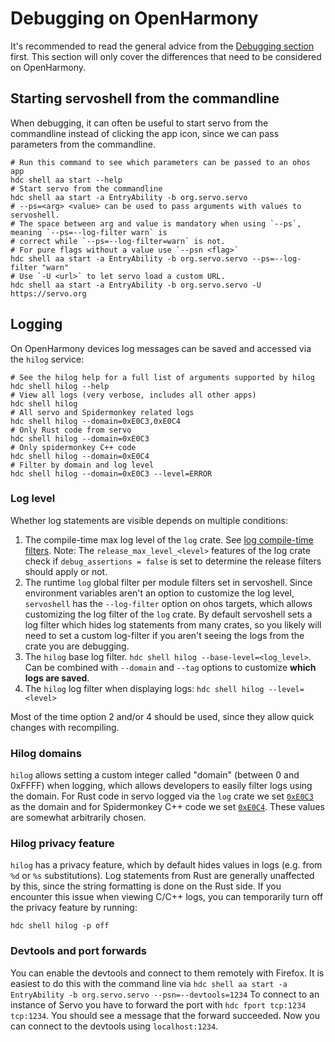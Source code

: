 # Debugging on OpenHarmony

It's recommended to read the general advice from the [Debugging section](debugging.md) first.
This section will only cover the differences that need to be considered on OpenHarmony.

## Starting servoshell from the commandline

When debugging, it can often be useful to start servo from the commandline instead of clicking the app icon, since we can pass parameters from the commandline.

```shell
# Run this command to see which parameters can be passed to an ohos app
hdc shell aa start --help
# Start servo from the commandline
hdc shell aa start -a EntryAbility -b org.servo.servo
# --ps=<arg> <value> can be used to pass arguments with values to servoshell.
# The space between arg and value is mandatory when using `--ps`, meaning `--ps=--log-filter warn` is
# correct while `--ps=--log-filter=warn` is not.
# For pure flags without a value use `--psn <flag>`
hdc shell aa start -a EntryAbility -b org.servo.servo --ps=--log-filter "warn"
# Use `-U <url>` to let servo load a custom URL.
hdc shell aa start -a EntryAbility -b org.servo.servo -U https://servo.org
```

## Logging

On OpenHarmony devices log messages can be saved and accessed via the `hilog` service:

```shell
# See the hilog help for a full list of arguments supported by hilog
hdc shell hilog --help
# View all logs (very verbose, includes all other apps)
hdc shell hilog
# All servo and Spidermonkey related logs
hdc shell hilog --domain=0xE0C3,0xE0C4
# Only Rust code from servo
hdc shell hilog --domain=0xE0C3
# Only spidermonkey C++ code
hdc shell hilog --domain=0xE0C4
# Filter by domain and log level
hdc shell hilog --domain=0xE0C3 --level=ERROR
```

### Log level

Whether log statements are visible depends on multiple conditions:

1. The compile-time max log level of the `log` crate. See [log compile-time filters].
  Note: The `release_max_level_<level>` features of the log crate check if `debug_assertions = false` is set
  to determine the release filters should apply or not.
2. The runtime `log` global filter per module filters set in servoshell. Since environment variables aren't an
  option to customize the log level, `servoshell` has the `--log-filter` option on ohos targets, which allows
  customizing the log filter of the `log` crate.
  By default servoshell sets a log filter which hides log statements from many crates, so you likely will need to
  set a custom log-filter if you aren't seeing the logs from the crate you are debugging.
3. The `hilog` base log filter. `hdc shell hilog --base-level=<log_level>`. Can be combined with `--domain` and `--tag`
  options to customize **which logs are saved**.
4. The `hilog` log filter when displaying logs: `hdc shell hilog --level=<level>`

Most of the time option 2 and/or 4 should be used, since they allow quick changes with recompiling.

[log compile-time filters]: https://docs.rs/log/latest/log/#compile-time-filters

### Hilog domains

`hilog` allows setting a custom integer called "domain" (between 0 and 0xFFFF) when logging, which allows developers to easily filter logs using the domain.
For Rust code in servo logged via the `log` crate we set [`0xE0C3`] as the domain and for Spidermonkey C++ code we set [`0xE0C4`].
These values are somewhat arbitrarily chosen.

[`0xE0C3`]: https://github.com/servo/servo/blob/384d8f1ff895f070397b7a5a384428b1678416c5/ports/servoshell/egl/ohos.rs#L420
[`0xE0C4`]: <TODO - link pending SM PR being merged.>

### Hilog privacy feature

`hilog` has a privacy feature, which by default hides values in logs (e.g. from `%d` or `%s` substitutions).
Log statements from Rust are generally unaffected by this, since the string formatting is done on the Rust side.
If you encounter this issue when viewing C/C++ logs, you can temporarily turn off the privacy feature by running:

```shell
hdc shell hilog -p off
```

### Devtools and port forwards

You can enable the devtools and connect to them remotely with Firefox. It is easiest to do this with the command line via
`hdc shell aa start -a EntryAbility -b org.servo.servo --psn=--devtools=1234`
To connect to an instance of Servo you have to forward the port with
`hdc fport tcp:1234 tcp:1234`. You should see a message that the forward succeeded. Now you can
connect to the devtools using `localhost:1234`.
